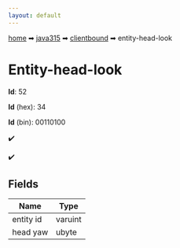 ```yaml
---
layout: default
---
```


[home](/) ➡ [java315](/protocol/java315) ➡ [clientbound](/protocol/java315/clientbound) ➡ entity-head-look

# Entity-head-look

**Id**: 52

**Id** (hex): 34

**Id** (bin): 00110100

✔️

✔️

## Fields

Name | Type
---|---
entity id | varuint
head yaw | ubyte

